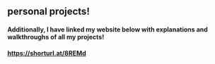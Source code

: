 ## personal projects!

#### Additionally, I have linked my website below with explanations and walkthroughs of all my projects! 
#### https://shorturl.at/8REMd
